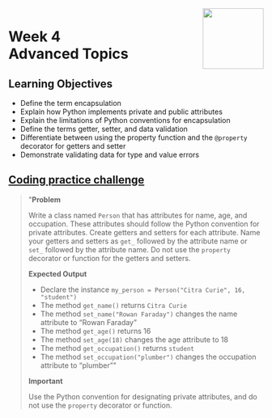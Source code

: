 <a href="../">
  <img src="/img/Object-Oriented_Python_Inheritance_and_Encapsulation_logo.avif" width="120" align="right">
</a>

# Week 4 <br> Advanced Topics

## Learning Objectives
- Define the term encapsulation
- Explain how Python implements private and public attributes
- Explain the limitations of Python conventions for encapsulation
- Define the terms getter, setter, and data validation
- Differentiate between using the property function and the `@property` decorator for getters and setter
- Demonstrate validating data for type and value errors

## [Coding practice challenge](./lab_challenge.py)


>"**Problem**
>
>Write a class named `Person` that has attributes for name, age, and occupation. These attributes should follow the Python convention for private attributes. Create getters and setters for each attribute. Name your getters and setters as `get_` followed by the attribute name or `set_` followed by the attribute name. Do not use the `property` decorator or function for the getters and setters.
>
>**Expected Output**
>- Declare the instance `my_person = Person("Citra Curie", 16, "student")`
>- The method `get_name()` returns `Citra Curie`
>- The method `set_name("Rowan Faraday")` changes the name attribute to “Rowan Faraday”
>- The method `get_age()` returns 16
>- The method `set_age(18)` changes the age attribute to 18
>- The method `get_occupation()` returns `student`
>- The method `set_occupation("plumber")` changes the occupation attribute to “plumber”"
>
>**Important**
>
>Use the Python convention for designating private attributes, and do not use the `property` decorator or function.
